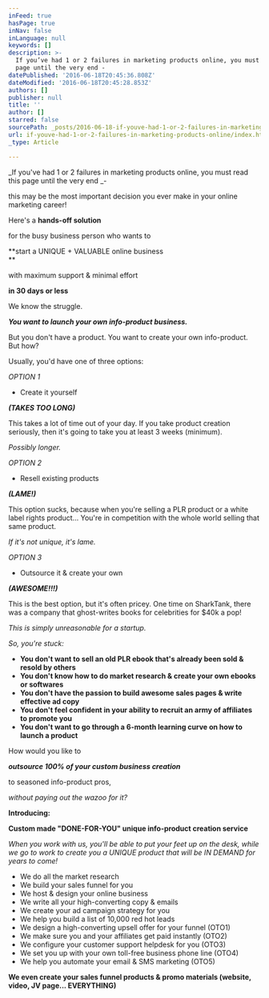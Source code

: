 ```yaml
---
inFeed: true
hasPage: true
inNav: false
inLanguage: null
keywords: []
description: >-
  If you’ve had 1 or 2 failures in marketing products online, you must read this
  page until the very end - 
datePublished: '2016-06-18T20:45:36.808Z'
dateModified: '2016-06-18T20:45:28.853Z'
authors: []
publisher: null
title: ''
author: []
starred: false
sourcePath: _posts/2016-06-18-if-youve-had-1-or-2-failures-in-marketing-products-online.md
url: if-youve-had-1-or-2-failures-in-marketing-products-online/index.html
_type: Article

---
```

_If you've had 1 or 2 failures in marketing products online, you must read this page until the very end _- 

this may be the most important decision you ever make in your online marketing career!

Here's a **hands-off solution**

for the busy business person who wants to

**start a UNIQUE + VALUABLE online business   
**

with maximum support & minimal effort 

**in 30 days or less**

We know the struggle. 

**_You want to launch your own info-product business._**

But you don't have a product. You want to create your own info-product. But how?

Usually, you'd have one of three options:

_OPTION 1_

- Create it yourself 

**_(TAKES TOO LONG)_**

This takes a lot of time out of your day. If you take product creation seriously, then it's going to take you at least 3 weeks (minimum). 

_Possibly longer._

_OPTION 2_

- Resell existing products 

**_(LAME!)_**

This option sucks, because when you're selling a PLR product or a white label rights product... You're in competition with the whole world selling that same product. 

_If it's not unique, it's lame._

_OPTION 3_

- Outsource it & create your own 

**_(AWESOME!!!)_**

This is the best option, but it's often pricey. One time on SharkTank, there was a company that ghost-writes books for celebrities for $40k a pop! 

_This is simply unreasonable for a startup._

_So, you're stuck:_

* **You don't want to sell an old PLR ebook that's already been sold & resold by others**
* **You don't know how to do market research & create your own ebooks or softwares**
* **You don't have the passion to build awesome sales pages & write effective ad copy**
* **You don't feel confident in your ability to recruit an army of affiliates to promote you**
* **You don't want to go through a 6-month learning curve on how to launch a product**

How would you like to 

**_outsource 100% of your custom business creation_**

to seasoned info-product pros, 

_without paying out the wazoo for it?_

**Introducing:**

**Custom made "DONE-FOR-YOU" unique info-product creation service**

_When you work with us, you'll be able to put your feet up on the desk, while we go to work to create you a UNIQUE product that will be IN DEMAND for years to come!_

* We do all the market research
* We build your sales funnel for you
* We host & design your online business
* We write all your high-converting copy & emails
* We create your ad campaign strategy for you
* We help you build a list of 10,000 red hot leads
* We design a high-converting upsell offer for your funnel (OTO1)
* We make sure you and your affiliates get paid instantly (OTO2)
* We configure your customer support helpdesk for you (OTO3)
* We set you up with your own toll-free business phone line (OTO4)
* We help you automate your email & SMS marketing (OTO5)

**We even create your sales funnel products & promo materials (website, video, JV page... EVERYTHING)**